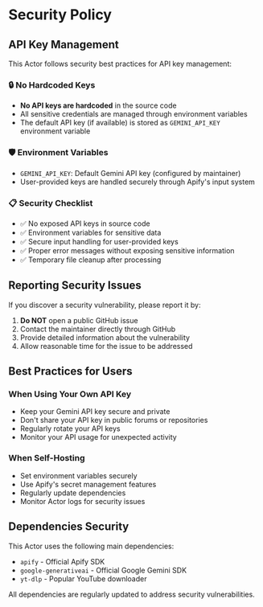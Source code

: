 # Security Policy

## API Key Management

This Actor follows security best practices for API key management:

### 🔒 No Hardcoded Keys
- **No API keys are hardcoded** in the source code
- All sensitive credentials are managed through environment variables
- The default API key (if available) is stored as `GEMINI_API_KEY` environment variable

### 🛡️ Environment Variables
- `GEMINI_API_KEY`: Default Gemini API key (configured by maintainer)
- User-provided keys are handled securely through Apify's input system

### 📋 Security Checklist
- ✅ No exposed API keys in source code
- ✅ Environment variables for sensitive data
- ✅ Secure input handling for user-provided keys
- ✅ Proper error messages without exposing sensitive information
- ✅ Temporary file cleanup after processing

## Reporting Security Issues

If you discover a security vulnerability, please report it by:

1. **Do NOT** open a public GitHub issue
2. Contact the maintainer directly through GitHub
3. Provide detailed information about the vulnerability
4. Allow reasonable time for the issue to be addressed

## Best Practices for Users

### When Using Your Own API Key
- Keep your Gemini API key secure and private
- Don't share your API key in public forums or repositories
- Regularly rotate your API keys
- Monitor your API usage for unexpected activity

### When Self-Hosting
- Set environment variables securely
- Use Apify's secret management features
- Regularly update dependencies
- Monitor Actor logs for security issues

## Dependencies Security

This Actor uses the following main dependencies:
- `apify` - Official Apify SDK
- `google-generativeai` - Official Google Gemini SDK
- `yt-dlp` - Popular YouTube downloader

All dependencies are regularly updated to address security vulnerabilities.
